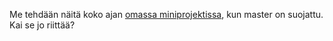 
Me tehdään näitä koko ajan [omassa miniprojektissa](https://github.com/irenenikk/remember-me-front/pulls?q=is%3Apr+is%3Aclosed), kun master on suojattu. Kai se jo riittää? 



